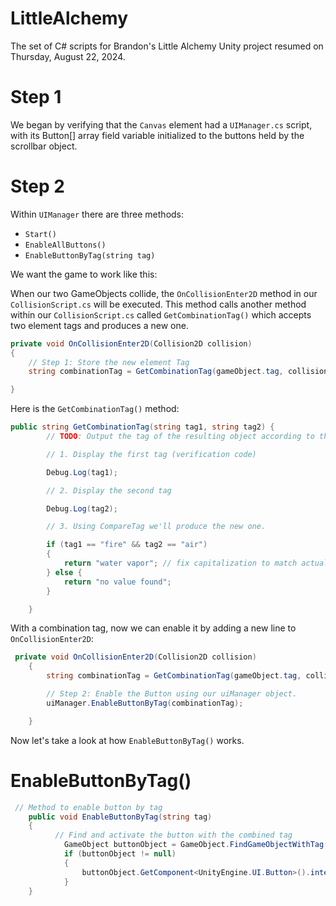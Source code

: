 # LittleAlchemy

The set of C# scripts for Brandon's Little Alchemy Unity project resumed on
Thursday, August 22, 2024.

# Step 1

We began by verifying that the `Canvas` element had a `UIManager.cs` script,
with its Button[] array field variable initialized to the buttons held by the 
scrollbar object.

# Step 2

Within `UIManager` there are three methods:

- `Start()`
- `EnableAllButtons()`
- `EnableButtonByTag(string tag)`

We want the game to work like this:

When our two GameObjects collide, the  `OnCollisionEnter2D` method in our 
`CollisionScript.cs` will be executed. This method calls another method within 
our `CollisionScript.cs` called `GetCombinationTag()` which accepts two element
tags and produces a new one.

```cs
private void OnCollisionEnter2D(Collision2D collision)
{
    // Step 1: Store the new element Tag
    string combinationTag = GetCombinationTag(gameObject.tag, collision.gameObject.tag);

}
```

Here is the `GetCombinationTag()` method:

```cs
public string GetCombinationTag(string tag1, string tag2) {
        // TODO: Output the tag of the resulting object according to the table on Google Docs

        // 1. Display the first tag (verification code)

        Debug.Log(tag1);

        // 2. Display the second tag

        Debug.Log(tag2);

        // 3. Using CompareTag we'll produce the new one.

        if (tag1 == "fire" && tag2 == "air")
        {
            return "water vapor"; // fix capitalization to match actual tag name
        } else {
            return "no value found";
        }

    }
```

With a combination tag, now we can enable it by adding a new line to 
`OnCollisionEnter2D`:

```cs
 private void OnCollisionEnter2D(Collision2D collision)
    {
        string combinationTag = GetCombinationTag(gameObject.tag, collision.gameObject.tag);

        // Step 2: Enable the Button using our uiManager object.
        uiManager.EnableButtonByTag(combinationTag);

    }
```

Now let's take a look at how `EnableButtonByTag()` works.

# EnableButtonByTag()

```cs
 // Method to enable button by tag
    public void EnableButtonByTag(string tag) 
    {
          // Find and activate the button with the combined tag
            GameObject buttonObject = GameObject.FindGameObjectWithTag(tag); // this replaces one of the existing functions in ButtonActivation.cs
            if (buttonObject != null)
            {
                buttonObject.GetComponent<UnityEngine.UI.Button>().interactable = true;
            }
    }
```
